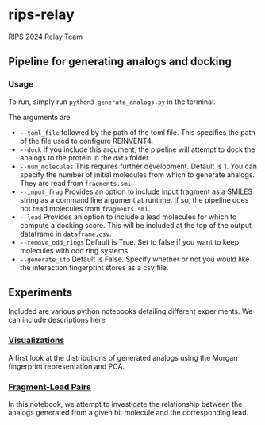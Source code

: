 # rips-relay
RIPS 2024 Relay Team

## Pipeline for generating analogs and docking

### Usage

To run, simply run `python3 generate_analogs.py` in the terminal. 

The arguments are

* `--toml_file` followed by the path of the toml file. This specifies the path of the file used to configure REINVENT4.
* `--dock` If you include this argument, the pipeline will attempt to dock the analogs to the protein in the `data` folder.
* `--num_molecules` This requires further development. Default is 1. You can specify the number of initial molecules from which to generate analogs. They are read from `fragments.smi`.
* `--input_frag` Provides an option to include input fragment as a SMILES string as a command line argument at runtime. If so, the pipeline does not read molecules from `fragments.smi`.
* `--lead` Provides an option to include a lead molecules for which to compute a docking score. This will be included at the top of the output dataframe in `dataframe.csv`.
* `--remove_odd_rings` Default is True. Set to false if you want to keep molecules with odd ring systems.
* `--generate_ifp` Default is False. Specify whether or not you would like the interaction fingerprint stores as a csv file.



## Experiments

Included are various python notebooks detailing different experiments. We can include descriptions here

### [Visualizations](experiments/visualizations.ipynb)

A first look at the distributions of generated analogs using the Morgan fingerprint representation and PCA.

### [Fragment-Lead Pairs](experiments/fragment_lead_pairs.ipynb)

In this notebook, we attempt to investigate the relationship between the analogs generated from a given hit molecule and the corresponding lead.
